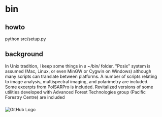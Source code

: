 # bin

## howto
python src/setup.py

## background
In Unix tradition, I keep some things in a ~/bin/ folder. "Posix" system is assumed (Mac, Linux, or even MinGW or Cygwin on Windows) although many scripts can translate between platforms. A number of scripts relating to image analysis, multispectral imaging, and polarimetry are included. Some excerpts from PolSARPro is included. Revitalized versions of some utilities developed with Advanced Forest Technologies group (Pacific Forestry Centre) are included

###
![GitHub Logo](/scm_test/scm_test.png)
